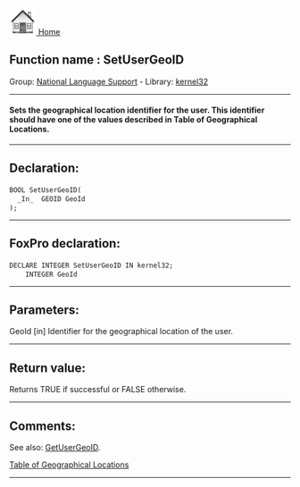 [<img src="../../images/home.png"> Home ](https://github.com/VFPX/Win32API)  

## Function name : SetUserGeoID
Group: [National Language Support](../../functions_group.md#National_Language_Support)  -  Library: [kernel32](../../Libraries.md#kernel32)  
***  


#### Sets the geographical location identifier for the user. This identifier should have one of the values described in Table of Geographical Locations.
***  


## Declaration:
```foxpro  
BOOL SetUserGeoID(
  _In_  GEOID GeoId
);  
```  
***  


## FoxPro declaration:
```foxpro  
DECLARE INTEGER SetUserGeoID IN kernel32;
	INTEGER GeoId  
```  
***  


## Parameters:
GeoId [in]
Identifier for the geographical location of the user.  
***  


## Return value:
Returns TRUE if successful or FALSE otherwise.  
***  


## Comments:
See also: [GetUserGeoID](../kernel32/GetUserGeoID.md).  
  
<a href="http://msdn.microsoft.com/en-us/library/windows/desktop/dd374073(v=vs.85).aspx">Table of Geographical Locations</a>  
  
***  

